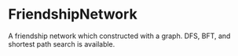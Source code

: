 # FriendshipNetwork
 A friendship network which constructed with a graph. DFS, BFT, and shortest path search is available.
